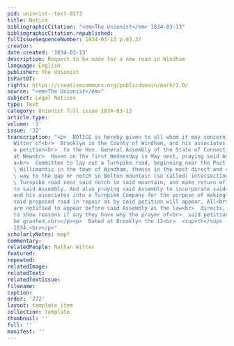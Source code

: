 ```yaml
---
pid: unionist--text-0273
title: Notice
bibliographicCitation: "<em>The Unionist</em> 1834-03-13"
bibliographicCitation.republished: 
fullIssueSequenceNumber: 1834-03-13 p.03.37
creator: 
date.created: '1834-03-13'
description: Request to be made for a new road in Windham
language: English
publisher: The Unionist
IsPartOf: 
rights: https://creativecommons.org/publicdomain/mark/1.0/
source: "<em>The Unionist</em>"
subject: Legal Notices
type: Text
category: Unionist full issue 1834-03-13
article.type: 
volume: '1'
issue: '32'
transcription: "<p>  NOTICE is hereby given to all whom it may concern, that Nathan
  Witter of<br>  Brooklyn in the County of Windham, and his associates will prefer
  a petition<br>  to the Hon. General Assembly of the State of Connecticut to be convened
  at New<br>  Haven on the first Wednesday in May next, praying said Assembly to appoint
  a<br>  Committee to lay out a Turnpike road, beginning near the Post Office in<br>
  \ Willimantic in the town of Windham, thence in the most direct and convenient<br>
  \ way to the gap or notch in Bolton mountain (so called) intersecting the Boston<br>
  \ Turnpike road near said notch in said mountain, and make return of their<br>  doings
  to said Assembly. And also praying said Assembly to incorporate said<br>  Witter
  and his associates into a Turnpike Company for the purpose of making<br>  and keeping
  said proposed road in repair as by said petition will appear. All<br>  persons concerned
  are notified to appear before said Assembly as the law<br>  directs, then and there
  to show reasons if any they have why the prayer of<br>  said petition should not
  be granted.<br></p><p>  Dated at Brooklyn the 12<br>  <sup>th</sup>  day of March
  1834.<br></p>"
scholarlyNotes: map?
commentary: 
relatedPeople: Nathan Witter
featured: 
repeated: 
relatedImage: 
relatedText: 
relatedTextIssue: 
filename: 
caption: 
order: '272'
layout: template_item
collection: template
thumbnail: ''
full: ''
manifest: ''
---
```

